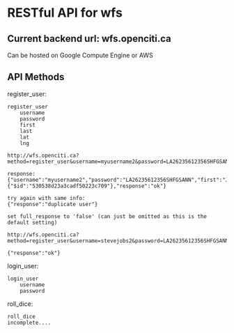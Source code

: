 RESTful API for wfs
===


Current backend url: wfs.openciti.ca
---

Can be hosted on Google Compute Engine or AWS


API Methods
---

register_user:

    register_user
        username
        password
        first
        last
        lat
        lng  

    http://wfs.openciti.ca?method=register_user&username=myusername2&password=LA26235612356SHFGSANN&first=Joe&last=Blow&lat=49.0&lng=-78.0&full_response=true

    response:
    {"username":"myusername2","password":"LA26235612356SHFGSANN","first":"Joe","last":"Blow","lat":"49.0","lng":"-78.0","_id":{"$id":"530538d23a3cadf50223c709"},"response":"ok"}

    try again with same info:
    {"response":"duplicate user"}

    set full_response to 'false' (can just be omitted as this is the default setting)

    http://wfs.openciti.ca?method=register_user&username=stevejobs2&password=LA26235612356SHFGSANN&first=Steve&last=Jobs&lat=49.0&lng=-78.0&full_response=false

    {"response":"ok"}



login_user:

    login_user
        username
        password

roll_dice:
    
    roll_dice
    incomplete....
